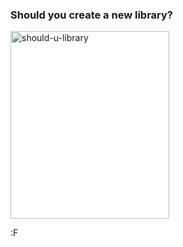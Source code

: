 ### Should you create a new library?

<img src="http://blog.fogus.me/wp-content/uploads/2014/01/should-u-library-254x300.png" alt="should-u-library" width="254" height="300" class="aligncenter size-medium wp-image-5678" />

:F